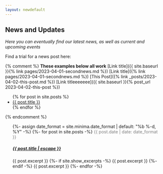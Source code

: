 ```yaml
---
layout: newdefault
---
```


## News and Updates

_Here you can eventually find our latest news, as well as current and upcoming events_

Find a trial for a news post here:

{% comment %} **These examples below all work**
[Link title]({{ site.baseurl }}{% link pages/2023-04-01-secondnews.md %})
[Link title]({% link pages/2023-04-01-secondnews.md %})
[This Post]({% link _posts/2023-04-02-this-post.md %})
[Link titleeeeeee]({{ site.baseurl }}{% post_url 2023-04-02-this-post %})

<ul>
  {% for post in site.posts %}
    <li>
      <a href="{{ post.url }}">{{ post.title }}</a>
    </li>
  {% endfor %}
</ul>
{% endcomment %}


<ul class="post-list">
      {%- assign date_format = site.minima.date_format | default: "%b %-d, %Y" -%}
      {%- for post in site.posts -%}
      <!---<li>--->
        <span class="post-meta" style="color:gray">{{ post.date | date: date_format }}</span>
        <h5>
          <a class="post-link" style="color_black" href="{{ post.url | relative_url }}">
            {{ post.title | escape }}
          </a>
        </h5>
        <!---{%- if site.show_excerpts -%}--->
         {{ post.excerpt }}
        <!---{%- endif -%}--->
        {%- if site.show_excerpts -%}
         {{ post.excerpt }}
        {%- endif -%}
         {{ post.excerpt }}
      <!---</li>--->
      {%- endfor -%}
 </ul>
